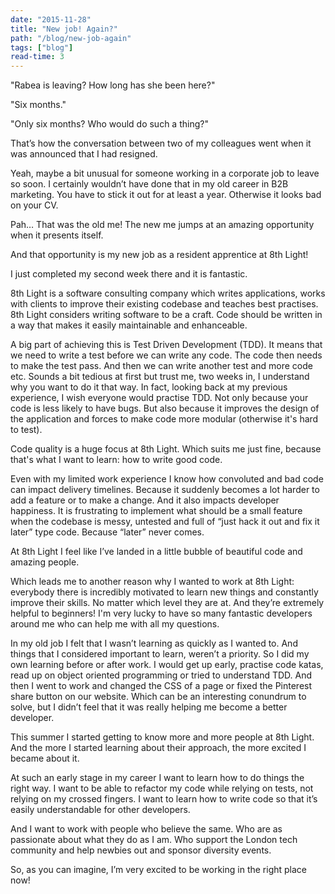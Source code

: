 ```yaml
---
date: "2015-11-28"
title: "New job! Again?"
path: "/blog/new-job-again"
tags: ["blog"] 
read-time: 3
---
```


"Rabea is leaving? How long has she been here?" 

"Six months."

"Only six months? Who would do such a thing?"

That’s how the conversation between two of my colleagues went when it was announced that I had resigned.

<!--break-->

Yeah, maybe a bit unusual for someone working in a corporate job to leave so soon. I certainly wouldn’t have done that in my old career in B2B marketing. You have to stick it out for at least a year. Otherwise it looks bad on your CV.

Pah… That was the old me! The new me jumps at an amazing opportunity when it presents itself. 

And that opportunity is my new job as a resident apprentice at 8th Light!

I just completed my second week there and it is fantastic.

8th Light is a software consulting company which writes applications, works with clients to improve their existing codebase and teaches best practises. 8th Light considers writing software to be a craft. Code should be written in a way that makes it easily maintainable and enhanceable.

A big part of achieving this is Test Driven Development (TDD). It means that we need to write a test before we can write any code. The code then needs to make the test pass. And then we can write another test and more code etc. Sounds a bit tedious at first but trust me, two weeks in, I understand why you want to do it that way. In fact, looking back at my previous experience, I wish everyone would practise TDD. Not only because your code is less likely to have bugs. But also because it improves the design of the application and forces to make code more modular (otherwise it's hard to test).

Code quality is a huge focus at 8th Light. Which suits me just fine, because that's what I want to learn: how to write good code. 

Even with my limited work experience I know how convoluted and bad code can impact delivery timelines. Because it suddenly becomes a lot harder to add a feature or to make a change. And it also impacts developer happiness. It is frustrating to implement what should be a small feature when the codebase is messy, untested and full of “just hack it out and fix it later” type code. Because “later” never comes.

At 8th Light I feel like I’ve landed in a little bubble of beautiful code and amazing people. 

Which leads me to another reason why I wanted to work at 8th Light: everybody there is incredibly motivated to learn new things and constantly improve their skills. No matter which level they are at. And they’re extremely helpful to beginners! I'm very lucky to have so many fantastic developers around me who can help me with all my questions.

In my old job I felt that I wasn’t learning as quickly as I wanted to. And things that I considered important to learn, weren’t a priority. So I did my own learning before or after work. I would get up early, practise code katas, read up on object oriented programming or tried to understand TDD. And then I went to work and changed the CSS of a page or fixed the Pinterest share button on our website. Which can be an interesting conundrum to solve, but I didn’t feel that it was really helping me become a better developer.

This summer I started getting to know more and more people at 8th Light. And the more I started learning about their approach, the more excited I became about it.

At such an early stage in my career I want to learn how to do things the right way. I want to be able to refactor my code while relying on tests, not relying on my crossed fingers. I want to learn how to write code so that it’s easily understandable for other developers. 

And I want to work with people who believe the same. Who are as passionate about what they do as I am. Who support the London tech community and help newbies out and sponsor diversity events. 

So, as you can imagine, I’m very excited to be working in the right place now!
